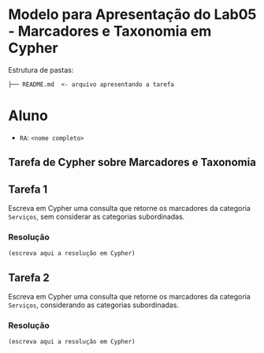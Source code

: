 # Modelo para Apresentação do Lab05 - Marcadores e Taxonomia em Cypher

Estrutura de pastas:

~~~
├── README.md  <- arquivo apresentando a tarefa
~~~

# Aluno
* `RA`: `<nome completo>`

## Tarefa de Cypher sobre Marcadores e Taxonomia

## Tarefa 1

Escreva em Cypher uma consulta que retorne os marcadores da categoria `Serviços`, sem considerar as categorias subordinadas.

### Resolução
~~~cypher
(escreva aqui a resolução em Cypher)
~~~

## Tarefa 2

Escreva em Cypher uma consulta que retorne os marcadores da categoria `Serviços`, considerando as categorias subordinadas.

### Resolução
~~~cypher
(escreva aqui a resolução em Cypher)
~~~
